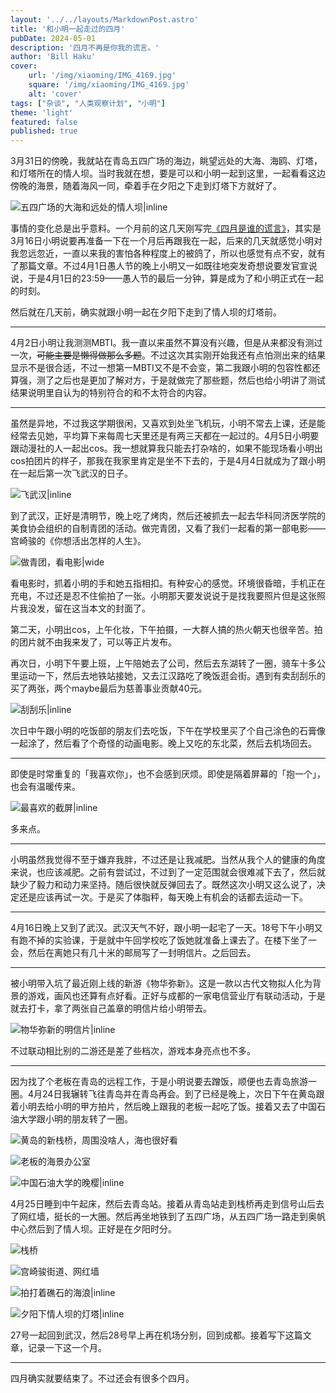 ```yaml
---
layout: '../../layouts/MarkdownPost.astro'
title: '和小明一起走过的四月'
pubDate: 2024-05-01
description: '四月不再是你我的谎言。'
author: 'Bill Haku'
cover:
    url: '/img/xiaoming/IMG_4169.jpg'
    square: '/img/xiaoming/IMG_4169.jpg'
    alt: 'cover'
tags: ["杂谈", "人类观察计划", "小明"]
theme: 'light'
featured: false
published: true
---
```


3月31日的傍晚，我就站在青岛五四广场的海边，眺望远处的大海、海鸥、灯塔，和灯塔所在的情人坝。当时我就在想，要是可以和小明一起到这里，一起看看这边傍晚的海景，随着海风一同，牵着手在夕阳之下走到灯塔下方就好了。

![五四广场的大海和远处的情人坝|inline](https://blog.hakubill.tech/img/xiaoming/IMG_4040.jpg)

事情的变化总是出乎意料。一个月前的这几天刚写完[《四月是谁的谎言》](/posts/april)，其实是3月16日小明说要再准备一下在一个月后再跟我在一起，后来的几天就感觉小明对我忽远忽近，一直以来我的害怕各种程度上的被鸽了，所以也感觉有点不安，就有了那篇文章。不过4月1日愚人节的晚上小明又一如既往地突发奇想说要发官宣说说，于是4月1日的23:59——愚人节的最后一分钟，算是成为了和小明正式在一起的时刻。

然后就在几天前，确实就跟小明一起在夕阳下走到了情人坝的灯塔前。

---

4月2日小明让我测测MBTI。我一直以来虽然不算没有兴趣，但是从来都没有测过一次，~~可能主要是懒得做那么多题~~。不过这次其实刚开始我还有点怕测出来的结果显示不是很合适，不过一想第一MBTI又不是不会变，第二我跟小明的包容性都还算强，测了之后也是更加了解对方，于是就做完了那些题，然后也给小明讲了测试结果说明里自认为的特别符合的和不太符合的内容。

---

虽然是异地，不过我这学期很闲，又喜欢到处坐飞机玩，小明不常去上课，还是能经常去见她，平均算下来每周七天里还是有两三天都在一起过的。4月5日小明要跟动漫社的人一起出cos。我一想就算我只能去打杂啥的，如果不能现场看小明出cos拍团片的样子，那我在我家里肯定是坐不下去的，于是4月4日就成为了跟小明在一起后第一次飞武汉的日子。

![飞武汉|inline](https://blog.hakubill.tech/img/xiaoming/IMG_4157.jpg)

到了武汉，正好是清明节，晚上吃了烤肉，然后还被抓去一起去华科同济医学院的美食协会组织的自制青团的活动。做完青团，又看了我们一起看的第一部电影——宫崎骏的《你想活出怎样的人生》。

![做青团，看电影|wide](https://blog.hakubill.tech/img/xiaoming/IMG_4164.jpg)

看电影时，抓着小明的手和她五指相扣。有种安心的感觉。环境很昏暗，手机正在充电，不过还是忍不住偷拍了一张。小明那天要发说说于是找我要照片但是这张照片我没发，留在这当本文的封面了。

第二天，小明出cos，上午化妆，下午拍摄，一大群人搞的热火朝天也很辛苦。拍的团片就不由我来发了，可以等正片发布。

再次日，小明下午要上班，上午陪她去了公司，然后去东湖转了一圈，骑车十多公里运动一下，然后去地铁站接她，又去江汉路吃了晚饭逛会街。遇到有卖刮刮乐的买了两张，两个maybe最后为慈善事业贡献40元。

![刮刮乐|inline](https://blog.hakubill.tech/img/xiaoming/IMG_4216.jpg)

次日中午跟小明的吃饭部的朋友们去吃饭，下午在学校里买了个自己涂色的石膏像一起涂了，然后看了个奇怪的动画电影。晚上又吃的东北菜，然后去机场回去。

---

即使是时常重复的「我喜欢你」，也不会感到厌烦。即使是隔着屏幕的「抱一个」，也会有温暖传来。

![最喜欢的截屏|inline](https://blog.hakubill.tech/img/xiaoming/IMG_4272.jpg)

多来点。

---

小明虽然我觉得不至于嫌弃我胖，不过还是让我减肥。当然从我个人的健康的角度来说，也应该减肥。之前有尝试过，不过到了一定范围就会很难减下去了，然后就缺少了毅力和动力来坚持。随后很快就反弹回去了。既然这次小明又这么说了，决定还是应该再试一次。于是买了体脂秤，每天晚上有机会的话都去运动一下。

---

4月16日晚上又到了武汉。武汉天气不好，跟小明一起宅了一天。18号下午小明又有跑不掉的实验课，于是就中午回学校吃了饭她就准备上课去了。在楼下坐了一会，然后在离她只有几十米的邮局写了一封明信片。之后回去。

---

被小明带入坑了最近刚上线的新游《物华弥新》。这是一款以古代文物拟人化为背景的游戏，画风也还算有点好看。正好与成都的一家电信营业厅有联动活动，于是就去打卡，拿了两张自己盖章的明信片给小明带去。

![物华弥新的明信片|inline](https://blog.hakubill.tech/img/xiaoming/IMG_4273.jpg)

不过联动相比别的二游还是差了些档次，游戏本身亮点也不多。

---

因为找了个老板在青岛的远程工作，于是小明说要去蹭饭，顺便也去青岛旅游一圈。4月24日我辗转飞往青岛并在青岛再会。到了已经是晚上，次日下午在黄岛跟着小明去给小明的甲方拍片，然后晚上跟我的老板一起吃了饭。接着又去了中国石油大学跟小明的朋友转了一圈。

![黄岛的新栈桥，周围没啥人，海也很好看](https://blog.hakubill.tech/img/xiaoming/IMG_4861.jpg)

![老板的海景办公室](https://blog.hakubill.tech/img/xiaoming/IMG_4873.jpg)

![中国石油大学的晚樱|inline](https://blog.hakubill.tech/img/xiaoming/IMG_4878.jpg)

4月25日睡到中午起床，然后去青岛站。接着从青岛站走到栈桥再走到信号山后去了网红墙，挺长的一大圈。然后再坐地铁到了五四广场，从五四广场一路走到奥帆中心然后到了情人坝。正好是在夕阳时分。

![栈桥](https://blog.hakubill.tech/img/xiaoming/_DSC3221.jpg)

![宫崎骏街道、网红墙](https://blog.hakubill.tech/img/xiaoming/_DSC3265.jpg)

![拍打着礁石的海浪|inline](https://blog.hakubill.tech/img/xiaoming/_DSC3277.jpg)

![夕阳下情人坝的灯塔|inline](https://blog.hakubill.tech/img/xiaoming/_DSC3291.jpg)

27号一起回到武汉，然后28号早上再在机场分别，回到成都。接着写下这篇文章，记录一下这一个月。

---

四月确实就要结束了。不过还会有很多个四月。
